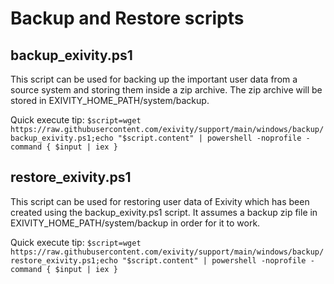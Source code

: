 # Backup and Restore scripts

## backup_exivity.ps1
This script can be used for backing up the important user data from a source system and storing them inside a zip archive. The zip archive will be stored in EXIVITY_HOME_PATH/system/backup.

Quick execute tip:
`$script=wget https://raw.githubusercontent.com/exivity/support/main/windows/backup/backup_exivity.ps1;echo "$script.content" | powershell -noprofile -command { $input | iex }`

## restore_exivity.ps1
This script can be used for restoring user data of Exivity which has been created using the backup_exivity.ps1 script. It assumes a backup zip file in EXIVITY_HOME_PATH/system/backup in order for it to work.

Quick execute tip:
`$script=wget https://raw.githubusercontent.com/exivity/support/main/windows/backup/restore_exivity.ps1;echo "$script.content" | powershell -noprofile -command { $input | iex }`